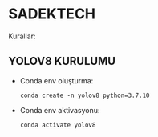 # SADEKTECH
Kurallar:

## YOLOV8 KURULUMU
* Conda env oluşturma:
  ```
  conda create -n yolov8 python=3.7.10
  ```

* Conda env aktivasyonu:
  ```
  conda activate yolov8
  ```
